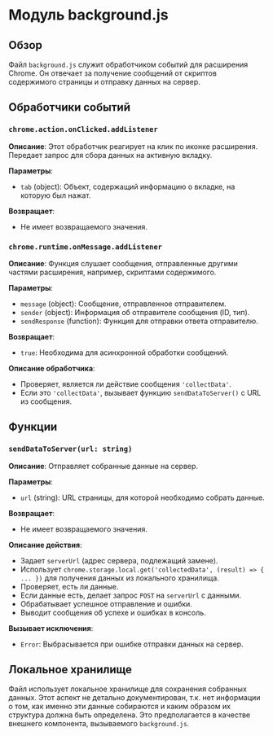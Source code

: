 # Модуль background.js

## Обзор

Файл `background.js` служит обработчиком событий для расширения Chrome. Он отвечает за получение сообщений от скриптов содержимого страницы и отправку данных на сервер.

## Обработчики событий

### `chrome.action.onClicked.addListener`

**Описание**: Этот обработчик реагирует на клик по иконке расширения.  Передает запрос для сбора данных на активную вкладку.

**Параметры**:
- `tab` (object): Объект, содержащий информацию о вкладке, на которую был нажат.

**Возвращает**:
- Не имеет возвращаемого значения.


### `chrome.runtime.onMessage.addListener`

**Описание**: Функция слушает сообщения, отправленные другими частями расширения, например, скриптами содержимого.

**Параметры**:
- `message` (object): Сообщение, отправленное отправителем.
- `sender` (object): Информация об отправителе сообщения (ID, тип).
- `sendResponse` (function): Функция для отправки ответа отправителю.

**Возвращает**:
- `true`: Необходима для асинхронной обработки сообщений.

**Описание обработчика**:
- Проверяет, является ли действие сообщения `'collectData'`.
- Если это `'collectData'`, вызывает функцию `sendDataToServer()` с URL из сообщения.

## Функции

### `sendDataToServer(url: string)`

**Описание**: Отправляет собранные данные на сервер.

**Параметры**:
- `url` (string): URL страницы, для которой необходимо собрать данные.

**Возвращает**:
- Не имеет возвращаемого значения.

**Описание действия**:
- Задает `serverUrl` (адрес сервера, подлежащий замене).
- Использует `chrome.storage.local.get('collectedData', (result) => { ... })` для получения данных из локального хранилища.
- Проверяет, есть ли данные.
- Если данные есть, делает запрос `POST` на `serverUrl` с данными.
- Обрабатывает успешное отправление и ошибки.
- Выводит сообщения об успехе и ошибках в консоль.


**Вызывает исключения**:
- `Error`: Выбрасывается при ошибке отправки данных на сервер.

## Локальное хранилище

Файл использует локальное хранилище для сохранения собранных данных.  Этот аспект не детально документирован, т.к. нет информации о том, как именно эти данные собираются и каким образом их структура должна быть определена.  Это предполагается в качестве внешнего компонента, вызываемого `background.js`.